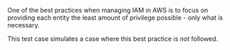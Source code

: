 One of the best practices when managing IAM in AWS is to focus on providing
each entity the least amount of privilege possible - only what is necessary.

This test case simulates a case where this best practice is _not_ followed.